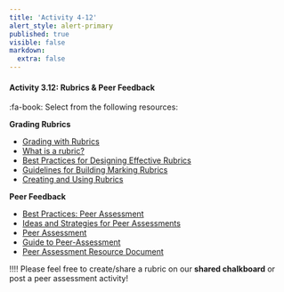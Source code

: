 ```yaml
---
title: 'Activity 4-12'
alert_style: alert-primary
published: true
visible: false
markdown:
  extra: false
---
```


#### Activity 3.12: Rubrics & Peer Feedback

:fa-book: Select from the following resources:

**Grading Rubrics**
- [Grading with Rubrics](https://teaching.uwo.ca/teaching/assessing/grading-rubrics.html)
- [What is a rubric?](https://facultyinnovate.utexas.edu/sites/default/files/build-rubric.pdf)
- [Best Practices for Designing Effective Rubrics](https://teachonline.asu.edu/2019/02/best-practices-for-designing-effective-rubrics/)
- [Guidelines for Building Marking Rubrics](https://www.ulster.ac.uk/__data/assets/pdf_file/0017/315062/Guidelines-to-Building-Marking-Rubrics.pdf)
- [Creating and Using Rubrics](https://www.cmu.edu/teaching/assessment/assesslearning/rubrics.html)

**Peer Feedback**
- [Best Practices: Peer Assessment](https://www.ryerson.ca/content/dam/learning-teaching/teaching-resources/assessment/peer-assessment.pdf)
- [Ideas and Strategies for Peer Assessments](https://isit.arts.ubc.ca/ideas-and-strategies-for-peer-assessments/)
- [Peer Assessment](https://www.celt.iastate.edu/teaching/assessment-and-evaluation/peer-assessment/)
- [Guide to Peer-Assessment](https://www.tcd.ie/CAPSL/assets/pdf/Academic%20Practice%20Resources/Guide%20to%20Student%20Peer%20Assessment.pdf)
- [Peer Assessment Resource Document](https://www.mcgill.ca/tls/files/tls/pa-resource-doc-final.pdf)

!!!! Please feel free to create/share a rubric on our **shared chalkboard** or post a peer assessment activity!
